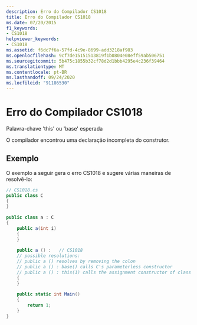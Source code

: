 ```yaml
---
description: Erro do Compilador CS1018
title: Erro do Compilador CS1018
ms.date: 07/20/2015
f1_keywords:
- CS1018
helpviewer_keywords:
- CS1018
ms.assetid: f6dc7f6a-57fd-4c9e-8699-add3218af983
ms.openlocfilehash: 9cf7de15151513819f1b0804e08eff59ab506751
ms.sourcegitcommit: 5b475c1855b32cf78d2d1bbb4295e4c236f39464
ms.translationtype: MT
ms.contentlocale: pt-BR
ms.lasthandoff: 09/24/2020
ms.locfileid: "91186530"
---
```

# <a name="compiler-error-cs1018"></a>Erro do Compilador CS1018

Palavra-chave 'this' ou 'base' esperada  
  
 O compilador encontrou uma declaração incompleta do construtor.  
  
## <a name="example"></a>Exemplo  

 O exemplo a seguir gera o erro CS1018 e sugere várias maneiras de resolvê-lo:  
  
```csharp  
// CS1018.cs  
public class C  
{  
}  
  
public class a : C  
{  
    public a(int i)  
    {  
    }  
  
    public a () :   // CS1018  
    // possible resolutions:  
    // public a () resolves by removing the colon  
    // public a () : base() calls C's parameterless constructor  
    // public a () : this(1) calls the assignment constructor of class a  
    {  
    }  
  
    public static int Main()  
    {  
        return 1;  
    }  
}  
```
